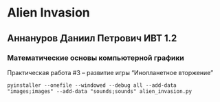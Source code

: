 # Alien Invasion
## Аннануров Даниил Петрович ИВТ 1.2
### Математические основы компьютерной графики

Практическая работа #3 – развитие игры “Инопланетное
вторжение”

```
pyinstaller --onefile --windowed --debug all --add-data "images;images" --add-data "sounds;sounds" alien_invasion.py
```